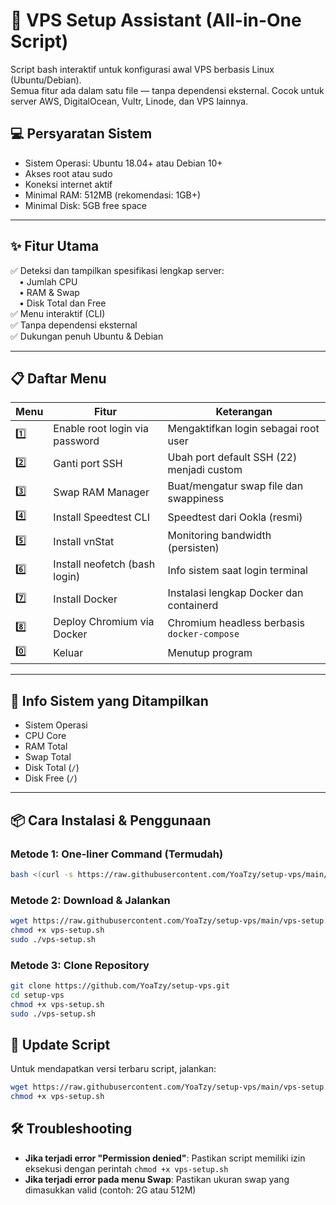 # 🚀 VPS Setup Assistant (All-in-One Script)

Script bash interaktif untuk konfigurasi awal VPS berbasis Linux (Ubuntu/Debian).  
Semua fitur ada dalam satu file — tanpa dependensi eksternal. Cocok untuk server AWS, DigitalOcean, Vultr, Linode, dan VPS lainnya.

## 💻 Persyaratan Sistem

- Sistem Operasi: Ubuntu 18.04+ atau Debian 10+
- Akses root atau sudo
- Koneksi internet aktif
- Minimal RAM: 512MB (rekomendasi: 1GB+)
- Minimal Disk: 5GB free space

---

## ✨ Fitur Utama

✅ Deteksi dan tampilkan spesifikasi lengkap server:  
 • Jumlah CPU  
 • RAM & Swap  
 • Disk Total dan Free  
✅ Menu interaktif (CLI)  
✅ Tanpa dependensi eksternal  
✅ Dukungan penuh Ubuntu & Debian

---

## 📋 Daftar Menu

| Menu | Fitur                                    | Keterangan                                       |
|------|------------------------------------------|--------------------------------------------------|
| 1️⃣  | Enable root login via password           | Mengaktifkan login sebagai root user             |
| 2️⃣  | Ganti port SSH                           | Ubah port default SSH (22) menjadi custom        |
| 3️⃣  | Swap RAM Manager                         | Buat/mengatur swap file dan swappiness          |
| 4️⃣  | Install Speedtest CLI                    | Speedtest dari Ookla (resmi)                     |
| 5️⃣  | Install vnStat                           | Monitoring bandwidth (persisten)                |
| 6️⃣  | Install neofetch (bash login)            | Info sistem saat login terminal                 |
| 7️⃣  | Install Docker                           | Instalasi lengkap Docker dan containerd         |
| 8️⃣  | Deploy Chromium via Docker               | Chromium headless berbasis `docker-compose`     |
| 0️⃣  | Keluar                                    | Menutup program                                  |

---

## 🧠 Info Sistem yang Ditampilkan

- Sistem Operasi
- CPU Core
- RAM Total
- Swap Total
- Disk Total (`/`)
- Disk Free (`/`)

---

## 📦 Cara Instalasi & Penggunaan

### Metode 1: One-liner Command (Termudah)

```bash
bash <(curl -s https://raw.githubusercontent.com/YoaTzy/setup-vps/main/vps-setup.sh)
```

### Metode 2: Download & Jalankan

```bash
wget https://raw.githubusercontent.com/YoaTzy/setup-vps/main/vps-setup.sh -O vps-setup.sh
chmod +x vps-setup.sh
sudo ./vps-setup.sh
```

### Metode 3: Clone Repository

```bash
git clone https://github.com/YoaTzy/setup-vps.git
cd setup-vps
chmod +x vps-setup.sh
sudo ./vps-setup.sh
```

## 🔄 Update Script

Untuk mendapatkan versi terbaru script, jalankan:

```bash
wget https://raw.githubusercontent.com/YoaTzy/setup-vps/main/vps-setup.sh -O vps-setup.sh --no-check-certificate
chmod +x vps-setup.sh
```

## 🛠️ Troubleshooting

- **Jika terjadi error "Permission denied"**: Pastikan script memiliki izin eksekusi dengan perintah `chmod +x vps-setup.sh`
- **Jika terjadi error pada menu Swap**: Pastikan ukuran swap yang dimasukkan valid (contoh: 2G atau 512M)
